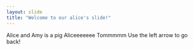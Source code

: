 ```yaml
---
layout: slide
title: "Welcome to our alice's slide!"
---
```

Alice and Amy is a pig 
Aliceeeeeee
Tommmmm
Use the left arrow to go back!
